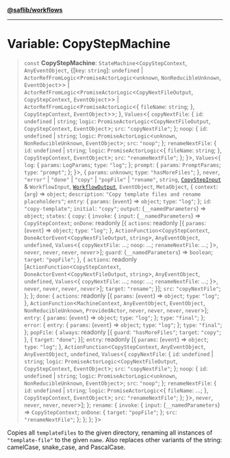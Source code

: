 [**@saflib/workflows**](../index.md)

---

# Variable: CopyStepMachine

> `const` **CopyStepMachine**: `StateMachine`\<`CopyStepContext`, `AnyEventObject`, \{\[`key`: `string`\]: `undefined` \| `ActorRefFromLogic`\<`PromiseActorLogic`\<`unknown`, `NonReducibleUnknown`, `EventObject`\>\> \| `ActorRefFromLogic`\<`PromiseActorLogic`\<`CopyNextFileOutput`, `CopyStepContext`, `EventObject`\>\> \| `ActorRefFromLogic`\<`PromiseActorLogic`\<\{ `fileName`: `string`; \}, `CopyStepContext`, `EventObject`\>\>; \}, `Values`\<\{ `copyNextFile`: \{ `id`: `undefined` \| `string`; `logic`: `PromiseActorLogic`\<`CopyNextFileOutput`, `CopyStepContext`, `EventObject`\>; `src`: `"copyNextFile"`; \}; `noop`: \{ `id`: `undefined` \| `string`; `logic`: `PromiseActorLogic`\<`unknown`, `NonReducibleUnknown`, `EventObject`\>; `src`: `"noop"`; \}; `renameNextFile`: \{ `id`: `undefined` \| `string`; `logic`: `PromiseActorLogic`\<\{ `fileName`: `string`; \}, `CopyStepContext`, `EventObject`\>; `src`: `"renameNextFile"`; \}; \}\>, `Values`\<\{ `log`: \{ `params`: `LogParams`; `type`: `"log"`; \}; `prompt`: \{ `params`: `PromptParams`; `type`: `"prompt"`; \}; \}\>, \{ `params`: `unknown`; `type`: `"hasMoreFiles"`; \}, `never`, `"error"` \| `"done"` \| `"copy"` \| `"popFile"` \| `"rename"`, `string`, [`CopyStepInput`](../interfaces/CopyStepInput.md) & `WorkflowInput`, [`WorkflowOutput`](../interfaces/WorkflowOutput.md), `EventObject`, `MetaObject`, \{ `context`: (`arg`) => `object`; `description`: `"Copy template files and rename placeholders"`; `entry`: \{ `params`: (`event`) => `object`; `type`: `"log"`; \}; `id`: `"copy-template"`; `initial`: `"copy"`; `output`: (`__namedParameters`) => `object`; `states`: \{ `copy`: \{ `invoke`: \{ `input`: (`__namedParameters`) => `CopyStepContext`; `onDone`: readonly \[\{ `actions`: readonly \[\{ `params`: (`event`) => `object`; `type`: `"log"`; \}, `ActionFunction`\<`CopyStepContext`, `DoneActorEvent`\<`CopyNextFileOutput`, `string`\>, `AnyEventObject`, `undefined`, `Values`\<\{ `copyNextFile`: ...; `noop`: ...; `renameNextFile`: ...; \}\>, `never`, `never`, `never`, `never`\>\]; `guard`: (`__namedParameters`) => `boolean`; `target`: `"popFile"`; \}, \{ `actions`: readonly \[`ActionFunction`\<`CopyStepContext`, `DoneActorEvent`\<`CopyNextFileOutput`, `string`\>, `AnyEventObject`, `undefined`, `Values`\<\{ `copyNextFile`: ...; `noop`: ...; `renameNextFile`: ...; \}\>, `never`, `never`, `never`, `never`\>\]; `target`: `"rename"`; \}\]; `src`: `"copyNextFile"`; \}; \}; `done`: \{ `actions`: readonly \[\{ `params`: (`event`) => `object`; `type`: `"log"`; \}, `ActionFunction`\<`MachineContext`, `AnyEventObject`, `EventObject`, `NonReducibleUnknown`, `ProvidedActor`, `never`, `never`, `never`, `never`\>\]; `entry`: \{ `params`: (`event`) => `object`; `type`: `"log"`; \}; `type`: `"final"`; \}; `error`: \{ `entry`: \{ `params`: (`event`) => `object`; `type`: `"log"`; \}; `type`: `"final"`; \}; `popFile`: \{ `always`: readonly \[\{ `guard`: `"hasMoreFiles"`; `target`: `"copy"`; \}, \{ `target`: `"done"`; \}\]; `entry`: readonly \[\{ `params`: (`event`) => `object`; `type`: `"log"`; \}, `ActionFunction`\<`CopyStepContext`, `AnyEventObject`, `AnyEventObject`, `undefined`, `Values`\<\{ `copyNextFile`: \{ `id`: `undefined` \| `string`; `logic`: `PromiseActorLogic`\<`CopyNextFileOutput`, `CopyStepContext`, `EventObject`\>; `src`: `"copyNextFile"`; \}; `noop`: \{ `id`: `undefined` \| `string`; `logic`: `PromiseActorLogic`\<`unknown`, `NonReducibleUnknown`, `EventObject`\>; `src`: `"noop"`; \}; `renameNextFile`: \{ `id`: `undefined` \| `string`; `logic`: `PromiseActorLogic`\<\{ `fileName`: ...; \}, `CopyStepContext`, `EventObject`\>; `src`: `"renameNextFile"`; \}; \}\>, `never`, `never`, `never`, `never`\>\]; \}; `rename`: \{ `invoke`: \{ `input`: (`__namedParameters`) => `CopyStepContext`; `onDone`: \{ `target`: `"popFile"`; \}; `src`: `"renameNextFile"`; \}; \}; \}; \}\>

Copies all `templateFiles` to the given directory, renaming all instances of `"template-file"` to the given `name`. Also replaces other variants of the string: camelCase, snake_case, and PascalCase.
